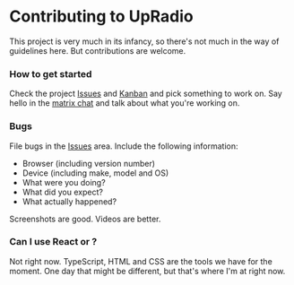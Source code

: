 # Contributing to UpRadio

This project is very much in its infancy, so there's not much in the way of guidelines here. But contributions are welcome.

### How to get started

Check the project [Issues](https://github.com/iangregson/upradio/issues) and [Kanban](https://github.com/iangregson/upradio/projects/1) and pick something to work on. Say hello in the [matrix chat](https://matrix.to/#/!tabwwSGkCTKBdIJgVw:matrix.org?via=matrix.org) and talk about what you're working on.

### Bugs

File bugs in the [Issues](https://github.com/iangregson/upradio/issues) area. Include the following information:

* Browser (including version number)
* Device (including make, model and OS)
* What were you doing?
* What did you expect?
* What actually happened?

Screenshots are good. Videos are better.

### Can I use React or <insert other framework here>?

Not right now. TypeScript, HTML and CSS are the tools we have for the moment. One day that might be different, but that's where I'm at right now.